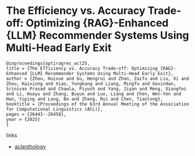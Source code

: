 # The Efficiency vs. Accuracy Trade-off: Optimizing {RAG}-Enhanced {LLM} Recommender Systems Using Multi-Head Early Exit

```
@inproceedings{optiragrec_acl25,
title = {The Efficiency vs. Accuracy Trade-off: Optimizing {RAG}-Enhanced {LLM} Recommender Systems Using Multi-Head Early Exit},
author = {Zhou, Huixue and Gu, Hengrui and Zhan, Zaifu and Liu, Xi and Zhou, Kaixiong and Xiao, Yongkang and Liang, Mingfu and Govindan, Srinivas Prasad and Chawla, Piyush and Yang, Jiyan and Meng, Xiangfei and Li, Huayu and Zhang, Buyun and Luo, Liang and Chen, Wen-Yen and Han, Yiping and Long, Bo and Zhang, Rui and Chen, Tianlong},
booktitle = {Proceedings of the 63rd Annual Meeting of the Association for Computational Linguistics (ACL)},
pages = {26443--26458},
year = {2025}
}
```

links
- [aclanthology](https://aclanthology.org/2025.acl-long.1283/)
